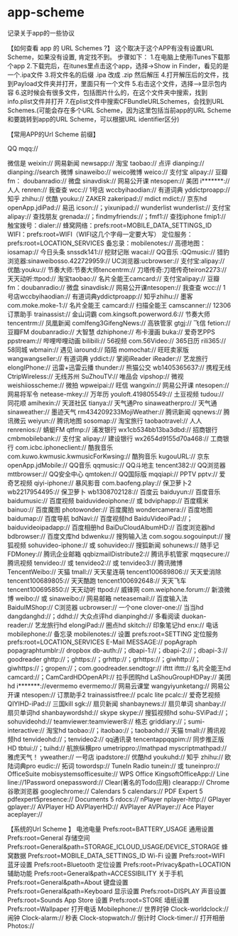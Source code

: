 # app-scheme
记录关于app的一些协议


【如何查看 app 的 URL Schemes ?】
这个取决于这个APP有没有设置URL Scheme，如果没有设置, 肯定找不到。
步骤如下：
1.在电脑上使用iTunes下载那个app
2.下载完后，在itunes里点击这个app，选择->Show in Finder，看见的是一个.ipa文件
3.将文件名的后缀 .ipa 改成 .zip 然后解压
4.打开解压后的文件，找到Payload文件夹并打开，里面只有一个文件
5.右击这个文件，选择-->显示包内容
6.这时候会有很多文件，包括图片什么的，在这个文件夹中搜索，找到info.plist文件并打开
7.在plist文件中搜索CFBundleURLSchemes，会找到URL Schemes.(可能会存在多个URL Scheme，因为这里包括当前app的URL Scheme和要跳转到app的URL Scheme，可以根据URL identifier区分)

【常用APP的Url Scheme 前缀】

QQ mqq://

微信是 weixin://
网易新闻 newsapp://
淘宝 taobao://
点评 dianping:// dianping://search
微博 sinaweibo://
weico微博 weico://
支付宝 alipay://
豆瓣fm： doubanradio://
微盘 sinavdisk://
网易公开课 ntesopen://
美团 i*******://
人人 renren://
我查查 wcc://
1号店 wccbyihaodian://
有道词典 yddictproapp://
知乎 zhihu://
优酷 youku://
ZAKER zakeripad://
mdict mdict://
京东hd openApp.jdiPad://
易迅 icson://；yixunipad://
wunderlist wunderlist://
支付宝 alipay://
查找朋友 grenada://；findmyfriends://；fmf1://
查找iphone fmip1://
触宝拨号：dialer://
蜂窝网络：prefs:root=MOBILE_DATA_SETTINGS_ID
WIFI：prefs:root=WIFI（WIFI这几个字母一定要大写）
定位服务：prefs:root=LOCATION_SERVICES
备忘录：mobilenotes://
高德地图：iosamap://
今日头条 snssdk141://
挖财记账 wacai://
QQ音乐 :QQmusic://
猎豹浏览器:sinaweibosso.422729959://
UC浏览器:ucbrowser://
支付宝:alipay://
优酷:youku://
节奏大师:节奏大师tencentrm://
刀塔传奇:刀塔传奇teiron2273://
天天动听:ttpod://
淘宝taobao://
名片全能王camcard://
支付宝alipay://
豆瓣fm：doubanradio://
微盘 sinavdisk://
网易公开课ntesopen://
我查查 wcc://
1号店wccbyihaodian://
有道词典yddictproapp://
知乎zhihu://
墨客 com.moke.moke-1://
名片全能王 camcard://
扫描全能王 camscanner://
12306订票助手 trainassist://
金山词霸 com.kingsoft.powerword.6://
节奏大师 tencentrm://
凤凰新闻 comIfeng3GifengNews://
高铁管家 gtgj://
飞信 fetion://
豆瓣FM doubanradio://
大智慧 dzhiphone://
布卡漫画 buka://
爱奇艺PPS ppstream://
哔哩哔哩动画 bilibili://
56视频 com.56Video://
365日历 rili365://
58同城 wbmain://
遇见 iaround://
陌陌 momochat://
旺旺卖家版 wangwangseller://
有道词典 yddict://
掌阅iReader iReader://
艺龙旅行 elongIPhone://
迅雷+迅雷云播 thunder://
熊猫公交 wb1405365637://
携程无线 CtripWireless://
无线苏州 SuZhouTV://
唯品会 vipshop://
微视 weishiiosscheme://
微拍 wpweipai://
旺信 wangxin://
网易公开课 ntesopen://
网易将军令 netease-mkey://
万年历 youloft.419805549://
土豆视频 tudou://
同花顺 amihexin://
天涯社区 tianya://
天气通Pro sinaweatherpro://
天气通 sinaweather://
墨迹天气 rm434209233MojiWeather://
腾讯新闻 qqnews://
腾讯微云 weiyun://
腾讯地图 sosomap://
淘宝旅行 taobaotravel://
人人 renrenios://
蜻蜓FM qtfmp://
浦发银行 wx1cb534bb13ba3dbd://
招商银行 cmbmobilebank://
支付宝 alipay://
建设银行 wx2654d9155d70a468://
工商银行 com.icbc.iphoneclient://
酷我音乐 com.kuwo.kwmusic.kwmusicForKwsing://
酷狗音乐 kugouURL://
京东 openApp.jdMobile://
QQ音乐 qqmusic://
QQ斗地主 tencent382://
QQ浏览器 mttbrowser://
QQ安全中心 qmtoken://
QQ国际版 mqqiapi://
PPTV pptv://
爱奇艺视频 qiyi-iphone://
暴风影音 com.baofeng.play://
保卫萝卜2 wb2217954495://
保卫萝卜 wb1308702128://
百度云 baiduyun://
百度音乐 baidumusic://
百度视频 baiduvideoiphone:// 或 bdviphapp://
百度糯米 bainuo://
百度魔图 photowonder://
百度魔拍 wondercamera://
百度地图 baidumap://
百度导航 bdNavi://
百度视频hd BaiduVideoiPad://；baiduvideoipadapp://
百度相册hd BaiDuCloudAlbumHD://
百度浏览器hd bdbrowser://
百度文库hd bdwenku://
搜狗输入法 com.sogou.sogouinput://
搜狐视频 sohuvideo-iphone:// 或 sohuvideo://
搜狐新闻 sohunews://
随手记 FDMoney://
腾讯企业邮箱 qqbizmailDistribute2://
腾讯手机管家 mqqsecure://
腾讯视频 tenvideo:// 或 tenvideo2:// 或 tenvideo3://
腾讯微博 TencentWeibo://
天猫 tmall://
天天星连萌 tencent100689806://
天天爱消除 tencent100689805://
天天酷跑 tencent100692648://
天天飞车 tencent100695850://
天天动听 ttpod://
威锋网 com.weiphone.forum://
新浪微博 weibo:// 或 sinaweibo://
网易邮箱 neteasemail://
百度输入法 BaiduIMShop://
C浏览器 ucbrowser://
一个one clover-one://
当当hd dangdanghd://；ddhd://
大众点评hd dianpinghd://
多看阅读 duokan-reader://
艺龙旅行hd elongiPad://
圈点hd skitch://
印象笔记hd enx://
电话 mobilephone://
备忘录 mobilenotes://
设置 prefs:root=SETTING
定位服务 prefs:root=LOCATION_SERVICES
E-Mail MESSAGE://
popAgraph popagraphtumblr://
dropbox db-auth://；dbapi-1://；dbapi-2://；dbapi-3://
goodreader ghttp://；ghttps://；grhttp://；grhttps://；giwhttp://；giwhttps://；gropen://；com.goodreader.sendtogr://
ifttt ifttt://
名片全能王hd camcard://；CamCardHDOpenAPI://
拉手团购hd LaShouGroupHDPay://
美团hd i*******://evermemo evermemo://
网易云课堂 wangyiyunketang://
网易公开课 ntesopen://
订票助手2 trainassistfree://
pcalc lite pcalc://
爱奇艺视频 QIYIHD-iPad://
三国kill sgk://
扇贝新闻 shanbaynews://
扇贝单词 shanbay://
扇贝单词hd shanbaywordshd://
skype skype://
搜狐视频hd sohu-SViPad://；sohuvideohd://
teamviewer:teamviewer8://
格志 griddiary://；sumi-interactive://
淘宝hd taobao://；itaobao://；taobaohd://
天猫 tmall://
腾讯视频hd tenvideohd://；tenvideo2://
qq通讯录 tencentappqqpim://
同步推正版HD tbtui://；tuihd://
航旅纵横pro umetrippro://mathpad myscriptmathpad://
雅虎天气！ yweather://
一号店 ipadstore://
优酷hd youkuhd://
知乎 zhihu://
欧陆词典pro eudic://
拓词 towordsp://
TuneIn Radio tunein:// 或 tuneinpro://
OfficeSuite mobisystemsofficesuite://
WPS Office KingsoftOfficeApp://
Line line://1Password onepassword://
Clear(著名的Todo应用) clearapp://
Chrome谷歌浏览器 googlechrome://
Calendars 5 calendars://
PDF Expert 5 pdfexpert5presence://
Documents 5 rdocs://
nPlayer nplayer-http://
GPlayer gplayer://
AVPlayer HD AVPlayerHD://
AVPlayer AVPlayer://
Ace Player aceplayer://


【系统的Url Scheme 】
电池电量 Prefs:root=BATTERY_USAGE
通用设置 Prefs:root=General
存储空间 Prefs:root=General&path=STORAGE_ICLOUD_USAGE/DEVICE_STORAGE
蜂窝数据 Prefs:root=MOBILE_DATA_SETTINGS_ID
Wi-Fi 设置 Prefs:root=WIFI
蓝牙设置 Prefs:root=Bluetooth
定位设置 Prefs:root=Privacy&path=LOCATION
辅助功能 Prefs:root=General&path=ACCESSIBILITY
关于手机 Prefs:root=General&path=About
键盘设置 Prefs:root=General&path=Keyboard
显示设置 Prefs:root=DISPLAY
声音设置 Prefs:root=Sounds
App Store 设置 Prefs:root=STORE
墙纸设置 Prefs:root=Wallpaper
打开电话 Mobilephone://
世界时钟 Clock-worldclock://
闹钟 Clock-alarm://
秒表 Clock-stopwatch://
倒计时 Clock-timer://
打开相册 Photos://

